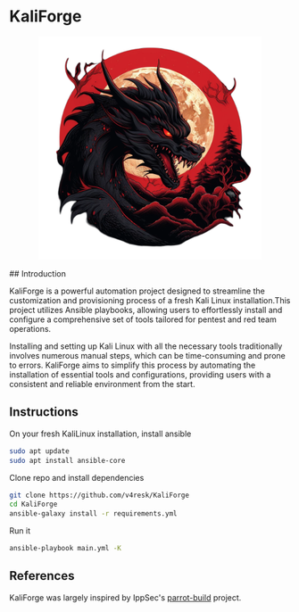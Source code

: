 # KaliForge

<p align="center">
 <img height=400px weight=400px src=".assets/KaliForge.png" >
</p>

## Introduction

KaliForge is a powerful automation project designed to streamline the customization and provisioning process of a fresh Kali Linux installation.This project utilizes Ansible playbooks, allowing users to effortlessly install and configure a comprehensive set of tools tailored for pentest and red team operations.

Installing and setting up Kali Linux with all the necessary tools traditionally involves numerous manual steps, which can be time-consuming and prone to errors. KaliForge aims to simplify this process by automating the installation of essential tools and configurations, providing users with a consistent and reliable environment from the start.

## Instructions

On your fresh KaliLinux installation, install ansible
```bash
sudo apt update
sudo apt install ansible-core
```  

Clone repo and install dependencies
```bash
git clone https://github.com/v4resk/KaliForge
cd KaliForge
ansible-galaxy install -r requirements.yml
```

Run it
```bash
ansible-playbook main.yml -K
```

## References
KaliForge was largely inspired by IppSec's [parrot-build](https://github.com/IppSec/parrot-build) project.
